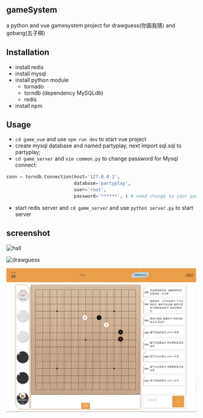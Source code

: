 ## gameSystem
a python and vue gamesystem project for drawguess(你画我猜) and gobang(五子棋)


## Installation
- install redis 
- install mysql
- install python module
    - tornado 
    - torndb (dependency MySQLdb)
    - redis 
- install npm 

## Usage

- `cd game_vue` and use `npm run dev` to start vue project
- create mysql database and named partyplay, next import sql.sql to partyplay;
- `cd game_server` and `vim common.py` to change password for Mysql connect:
```python
conn = torndb.Connection(host='127.0.0.1',
                         database='partyplay',
                         user='root',
                         password='******', ) # need change to your password
```
- start redis server and `cd game_server` and use `python server.py` to start server

## screenshot
![hall](./screenshot/screenshot1.png)

![drawguess](./screenshot/screenshot2.png)

![chess](./screenshot/screenshot3.png)


